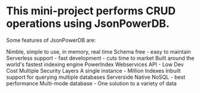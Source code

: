 # This mini-project performs CRUD operations using JsonPowerDB.

Some features of JsonPowerDB are:

Nimble, simple to use, in memory, real time
Schema free - easy to maintain
Serverless support - fast development - cuts time to market
Built around the world's fastest indexing engine PowerIndex
Webservices API - Low Dev Cost
Multiple Security Layers
A single instance - Million Indexes
Inbuilt support for querying multiple databases
Serverside Native NoSQL - best performance
Multi-mode database - One solution to a variety of data

